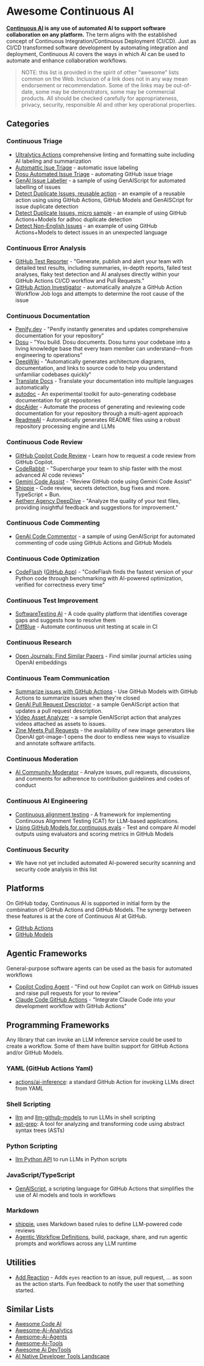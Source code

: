# Awesome Continuous AI

**[Continuous AI](https://githubnext.com/projects/continuous-ai/) is any use of automated AI to support software collaboration on any platform.** The term aligns with the established concept of Continuous Integration/Continuous Deployment (CI/CD). Just as CI/CD transformed software development by automating integration and deployment, Continuous AI covers the ways in which AI can be used to automate and enhance collaboration workflows.

> NOTE: this list is provided in the spirit of other "awesome" lists common on the Web. Inclusion of a link does not in any way mean endorsement or recommendation. Some of the links may be out-of-date, some may be demonstrators, some may be commercial products. All should be checked carefully for appropriateness, privacy, security, responsible AI and other key operational properties.

## Categories

### Continuous Triage

* [Ultralytics Actions](https://github.com/ultralytics/actions) comprehensive linting and formatting suite including AI labeling and summarization
* [Automattic Isue Triage](https://github.com/Automattic/jetpack/tree/f1b24e51a215eb85e17de7844794d0cb512bfc42/projects/github-actions/repo-gardening) - automatic issue labeling
* [Dosu Automated Issue Triage](https://dosu.dev/blog/automating-github-issue-triage) - automating GitHub issue triage
* [GenAI Issue Labeller](https://github.com/pelikhan/action-genai-issue-labeller) - a sample of using GenAIScript for automated labelling of issues
* [Detect Duplicate Issues, reusable action](https://github.com/pelikhan/action-genai-issue-dedup) - an example of a reusable action using using GitHub Actions, GitHub Models and GenAISCript for issue duplicate detection
* [Detect Duplicate Issues, micro sample](https://github.com/home-assistant/core/blob/dev/.github/workflows/detect-duplicate-issues.yml) - an example of using GitHub Actions+Models for adhoc duplicate detection
* [Detect Non-English Issues](https://github.com/home-assistant/core/blob/dev/.github/workflows/detect-non-english-issues.yml) - an example of using GitHub Actions+Models to detect issues in an unexpected language

### Continuous Error Analysis

* [GitHub Test Reporter](https://github.com/ctrf-io/github-test-reporter) - "Generate, publish and alert your team with detailed test results, including summaries, in-depth reports, failed test analyses, flaky test detection and AI analyses directly within your GitHub Actions CI/CD workflow and Pull Requests."
* [GitHub Action Investigator](https://microsoft.github.io/genaiscript/samples/gai/) - automatically analyze a GitHub Action Workflow Job logs and attempts to determine the root cause of the issue

### Continuous Documentation

* [Penify.dev](https://www.penify.dev/) - "Penify instantly generates and updates comprehensive documentation for your repository"
* [Dosu](https://dosu.dev/) - "You build. Dosu documents. Dosu turns your codebase into a living knowledge base that every team member can understand—from engineering to operations"
* [DeepWiki](https://deepwiki.com/) - "Automatically generates architecture diagrams, documentation, and links to source code to help you understand unfamiliar codebases quickly"
* [Translate Docs](https://github.com/TanStack-dev/translate-docs-action) - Translate your documentation into multiple languages automatically
* [autodoc](https://github.com/context-labs/autodoc) - An experimental toolkit for auto-generating codebase documentation for git repositories
* [docAider](https://github.com/ucl-docaider/docAider) - Automate the process of generating and reviewing code documentation for your repository through a multi-agent approach
* [ReadmeAI](https://github.com/eli64s/readme-ai) - Automatically generates README files using a robust repository processing engine and LLMs

### Continuous Code Review

* [GitHub Copilot Code Review](https://docs.github.com/en/copilot/using-github-copilot/code-review/using-copilot-code-review) - Learn how to request a code review from GitHub Copilot.
* [CodeRabbit](https://www.coderabbit.ai/) - "Supercharge your team to ship faster with the most advanced AI code reviews"
* [Gemini Code Assist](https://developers.google.com/gemini-code-assist/docs/review-github-code) - "Review GitHub code using Gemini Code Assist"
* [Shippie](https://github.com/mattzcarey/shippie) - Code review, secrets detection, bug fixes and more. TypeScript + Bun.
* [Aetherr Agency DeepDive](https://github.com/Aetherr-Agency/DeepDive/) - "Analyze the quality of your test files, providing insightful feedback and suggestions for improvement."

### Continuous Code Commenting

* [GenAI Code Commentor](https://github.com/pelikhan/action-genai-commentor/) - a sample of using GenAIScript for automated commenting of code using GitHub Actions and GitHub Models

### Continuous Code Optimization

* [CodeFlash](https://www.codeflash.ai/) ([GitHub App](https://github.com/marketplace/codeflash-ai)) - "CodeFlash finds the fastest version of your Python code through benchmarking with AI-powered optimization, verified for correctness every time"

### Continuous Test Improvement

* [SoftwareTesting AI](https://softwaretesting.ai/) - A code quality platform that identifies coverage gaps and suggests how to resolve them
* [DiffBlue](https://www.diffblue.com/ci-pipeline/) - Automate continuous unit testing at scale in CI

### Continuous Research

* [Open Journals: Find Similar Papers](https://github.com/openjournals/find-similar-papers) - Find similar journal articles using OpenAI embeddings

### Continuous Team Communication

* [Summarize issues with GitHub Actions](https://docs.github.com/en/github-models/github-models-at-scale/use-models-at-scale#example-use-github-models-with-github-actions-to-summarize-issues) - Use GitHub Models with GitHub Actions to summarize issues when they're closed
* [GenAI Pull Request Descriptor](https://github.com/pelikhan/action-genai-pull-request-descriptor/) - a sample GenAIScript action that updates a pull request description.
* [Video Asset Analyzer](https://github.com/pelikhan/action-genai-video-issue-analyzer) - a sample GenAIScript action that analyzes videos attached as assets to issues.
* [Zine Meets Pull Requests](https://microsoft.github.io/genaiscript/blog/zine-prs/#zines) - the availability of new image generators like OpenAI gpt-image-1 opens the door to endless new ways to visualize and annotate software artifacts.

### Continuous Moderation

* [AI Community Moderator](https://github.com/benbalter/ai-community-moderator) - Analyze issues, pull requests, discussions, and comments for adherence to contribution guidelines and codes of conduct

### Continuous AI Engineering

* [Continuous alignment testing](https://github.com/thisisartium/continuous-alignment-testing) - A framework for implementing Continuous Alignment Testing (CAT) for LLM-based applications.
* [Using GitHub Models for continuous evals](https://docs.github.com/en/github-models/use-github-models/evaluating-ai-models) - Test and compare AI model outputs using evaluators and scoring metrics in GitHub Models

### Continuous Security

* We have not yet included automated AI-powered security scanning and security code analysis in this list

## Platforms

On GitHub today, Continuous AI is supported in initial form by the combination of GitHub Actions and GitHub Models. The synergy between these features is at the core of Continuous AI at GitHub.

* [GitHub Actions](https://docs.github.com/en/actions)
* [GitHub Models](https://docs.github.com/en/github-models/)

## Agentic Frameworks

General-purpose software agents can be used as the basis for automated workflows

* [Copilot Coding Agent](https://docs.github.com/copilot/using-github-copilot/coding-agent) - "Find out how Copilot can work on GitHub issues and raise pull requests for your to review"
* [Claude Code GitHub Actions](https://docs.anthropic.com/en/docs/claude-code/github-actions) - "Integrate Claude Code into your development workflow with GitHub Actions"

## Programming Frameworks

Any library that can invoke an LLM inference service could be used to create a workflow. Some of them have builtin support for GitHub Actions and/or GitHub Models.

###  YAML (GitHub Actions Yaml)

* [actions/ai-inference](https://github.com/actions/ai-inference): a standard GitHub Action for invoking LLMs direct from YAML

### Shell Scripting

* [llm](https://llm.datasette.io/) and [llm-github-models](https://github.com/tonybaloney/llm-github-models) to run LLMs in shell scripting
* [ast-grep](https://ast-grep.github.io/): A tool for analyzing and transforming code using abstract syntax trees (ASTs)

### Python Scripting

* [llm Python API](https://llm.datasette.io/en/stable/python-api.html) to run LLMs in Python scripts

### JavaScript/TypeScript

* [GenAIScript](https://microsoft.github.io/genaiscript/), a scripting language for GitHub Actions that simplifies the use of AI models and tools in workflows

### Markdown

* [shippie](https://github.com/mattzcarey/shippie), uses Markdown based rules to define LLM-powered code reviews
* [Agentic Workflow Definitions](https://github.com/danielmeppiel/awd-cli), build, package, share, and run agentic prompts and workflows across any LLM runtime

## Utilities

* [Add Reaction](https://github.com/pelikhan/action-add-reaction/) - Adds `eyes` reaction to an issue, pull request, ... as soon as the action starts. Fun feedback to notify the user that something started.

## Similar Lists

* [Awesome Code AI](https://github.com/sourcegraph/awesome-code-ai)
* [Awesome-Ai-Analytics](https://github.com/Snowboard-Software/awesome-ai-analytics)
* [Awesome-Ai-Agents](https://github.com/e2b-dev/awesome-ai-agents)
* [Awesome-Ai-Tools](https://github.com/ikaijua/Awesome-AITools)
* [Awesome Ai DevTools](https://github.com/jamesmurdza/awesome-ai-devtools)
* [AI Native Developer Tools Landscape](https://landscape.ainativedev.io/)

